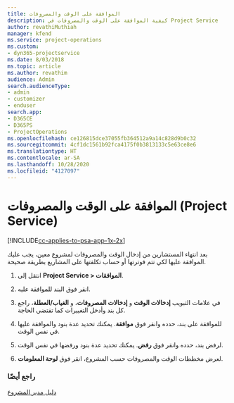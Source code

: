 ```yaml
---
title: الموافقة على الوقت والمصروفات
description: كيفية الموافقة على الوقت والمصروفات في Project Service
author: revathiMuthiah
manager: kfend
ms.service: project-operations
ms.custom:
- dyn365-projectservice
ms.date: 8/03/2018
ms.topic: article
ms.author: revathim
audience: Admin
search.audienceType:
- admin
- customizer
- enduser
search.app:
- D365CE
- D365PS
- ProjectOperations
ms.openlocfilehash: ce126815dce37055fb364512a9a14c828d9b0c32
ms.sourcegitcommit: 4cf1dc1561b92fca4175f0b3813133c5e63ce8e6
ms.translationtype: HT
ms.contentlocale: ar-SA
ms.lasthandoff: 10/28/2020
ms.locfileid: "4127097"
---
```

# <a name="approve-time-and-expenses-project-service"></a>الموافقة على الوقت والمصروفات (Project Service)

[!INCLUDE[cc-applies-to-psa-app-1x-2x](../includes/cc-applies-to-psa-app-1x-2x.md)]

بعد انتهاء المستشارين من إدخال الوقت والمصروفات لمشروع معين، يجب عليك الموافقة عليها لكي تتم فوترتها أو حساب تكلفتها على المشاريع بطريقة صحيحة.  
  
1.  انتقل إلى **Project Service > الموافقات**.  
  
2.  انقر فوق البند للموافقة عليه.  
  
3.  في علامات التبويب **إدخالات الوقت** و **إدخالات المصروفات‬**، و **الغياب/العطلة‬**، راجع كل بند وأدخل التغييرات كما تقتضي الحاجة.  
  
4.  للموافقة على بند، حدده وانقر فوق **موافقة‬**. يمكنك تحديد عدة بنود والموافقة عليها في نفس الوقت.  
  
5.  لرفض بند، حدده وانقر فوق **رفض‬**. يمكنك تحديد عدة بنود ورفضها في نفس الوقت.  
  
6.  لعرض مخططات الوقت والمصروفات حسب المشروع، انقر فوق **لوحة المعلومات**.  
  
### <a name="see-also"></a>راجع أيضًا  
 [دليل مدير المشروع](../psa/project-manager-guide.md)
